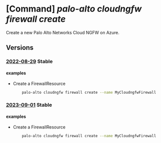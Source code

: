 # [Command] _palo-alto cloudngfw firewall create_

Create a new Palo Alto Networks Cloud NGFW on Azure.

## Versions

### [2022-08-29](/Resources/mgmt-plane/L3N1YnNjcmlwdGlvbnMve30vcmVzb3VyY2Vncm91cHMve30vcHJvdmlkZXJzL3BhbG9hbHRvbmV0d29ya3MuY2xvdWRuZ2Z3L2ZpcmV3YWxscy97fQ==/2022-08-29.xml) **Stable**

<!-- mgmt-plane /subscriptions/{}/resourcegroups/{}/providers/paloaltonetworks.cloudngfw/firewalls/{} 2022-08-29 -->

#### examples

- Create a FirewallResource
    ```bash
        palo-alto cloudngfw firewall create --name MyCloudngfwFirewall -g MyResourceGroup --location eastus --associated-rulestack "{location:eastus,resource-id:/subscriptions/00000000-0000-0000-0000-000000000000/resourceGroups/MyResourceGroup/providers/PaloAltoNetworks.Cloudngfw/localRulestacks/MyLocalRulestacks}" --dns-settings "{enable-dns-proxy:DISABLED,enabled-dns-type:CUSTOM}" --is-panorama-managed FALSE --marketplace-details "{marketplace-subscription-status:Subscribed,offer-id:offer-id,publisher-id:publisher-id}" --network-profile "{egress-nat-ip:[],enable-egress-nat:DISABLED,network-type:VNET,public-ips:[{address:10.0.0.0/16,resource-id:/subscriptions/00000000-0000-0000-0000-000000000000/resourceGroups/MyResourceGroup/providers/Microsoft.Network/publicIPAddresses/MypublicIP}],vnet-configuration:{ip-of-trust-subnet-for-udr:{address:10.0.0.0/16},trust-subnet:{resource-id:/subscriptions/00000000-0000-0000-0000-000000000000/resourceGroups/MyResourceGroup/providers/Microsoft.Network/virtualNetworks/MyVnet/subnets/subnet1},un-trust-subnet:{resource-id:/subscriptions/00000000-0000-0000-0000-000000000000/resourceGroups/MyResourceGroup/providers/Microsoft.Network/virtualNetworks/MyVnet/subnets/subnet1},vnet:{resource-id:/subscriptions/00000000-0000-0000-0000-000000000000/resourceGroups/MyResourceGroup/providers/Microsoft.Network/virtualNetworks/MyVnet}}}" --panorama-config "{config-string:bas64EncodedString}" --plan-data "{billing-cycle:MONTHLY,plan-id:plan-id,usage-type:PAYG}"
    ```

### [2023-09-01](/Resources/mgmt-plane/L3N1YnNjcmlwdGlvbnMve30vcmVzb3VyY2Vncm91cHMve30vcHJvdmlkZXJzL3BhbG9hbHRvbmV0d29ya3MuY2xvdWRuZ2Z3L2ZpcmV3YWxscy97fQ==/2023-09-01.xml) **Stable**

<!-- mgmt-plane /subscriptions/{}/resourcegroups/{}/providers/paloaltonetworks.cloudngfw/firewalls/{} 2023-09-01 -->

#### examples

- Create a FirewallResource
    ```bash
        palo-alto cloudngfw firewall create --name MyCloudngfwFirewall -g MyResourceGroup --location eastus --associated-rulestack "{location:eastus,resource-id:/subscriptions/00000000-0000-0000-0000-000000000000/resourceGroups/MyResourceGroup/providers/PaloAltoNetworks.Cloudngfw/localRulestacks/MyLocalRulestacks}" --dns-settings "{enable-dns-proxy:DISABLED,enabled-dns-type:CUSTOM}" --is-panorama-managed FALSE --marketplace-details "{marketplace-subscription-status:Subscribed,offer-id:offer-id,publisher-id:publisher-id}" --network-profile "{egress-nat-ip:[],enable-egress-nat:DISABLED,network-type:VNET,public-ips:[{address:10.0.0.0/16,resource-id:/subscriptions/00000000-0000-0000-0000-000000000000/resourceGroups/MyResourceGroup/providers/Microsoft.Network/publicIPAddresses/MypublicIP}],vnet-configuration:{ip-of-trust-subnet-for-udr:{address:10.0.0.0/16},trust-subnet:{resource-id:/subscriptions/00000000-0000-0000-0000-000000000000/resourceGroups/MyResourceGroup/providers/Microsoft.Network/virtualNetworks/MyVnet/subnets/subnet1},un-trust-subnet:{resource-id:/subscriptions/00000000-0000-0000-0000-000000000000/resourceGroups/MyResourceGroup/providers/Microsoft.Network/virtualNetworks/MyVnet/subnets/subnet1},vnet:{resource-id:/subscriptions/00000000-0000-0000-0000-000000000000/resourceGroups/MyResourceGroup/providers/Microsoft.Network/virtualNetworks/MyVnet}}}" --panorama-config "{config-string:bas64EncodedString}" --plan-data "{billing-cycle:MONTHLY,plan-id:plan-id,usage-type:PAYG}"
    ```
